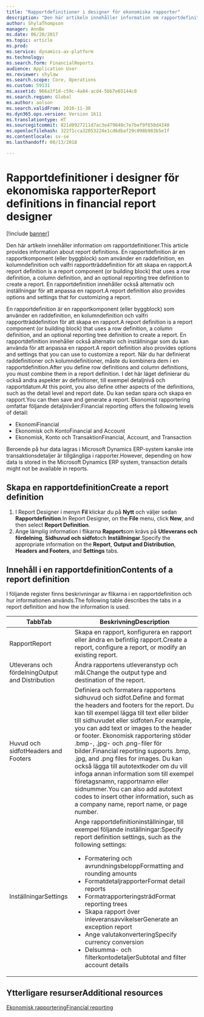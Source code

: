 ```yaml
---
title: "Rapportdefinitioner i designer för ekonomiska rapporter"
description: "Den här artikeln innehåller information om rapportdefinitioner. En rapportdefinition är en rapportkomponent (eller byggblock) som använder en raddefinition, en kolumndefinition och valfri rapportträddefinition för att skapa en rapport. En rapportdefinition innehåller också alternativ och inställningar för att anpassa en rapport."
author: ShylaThompson
manager: AnnBe
ms.date: 06/20/2017
ms.topic: article
ms.prod: 
ms.service: dynamics-ax-platform
ms.technology: 
ms.search.form: FinancialReports
audience: Application User
ms.reviewer: shylaw
ms.search.scope: Core, Operations
ms.custom: 59131
ms.assetid: 966a3f1d-c59c-4a84-acd4-5bb7e65144c8
ms.search.region: Global
ms.author: aolson
ms.search.validFrom: 2016-11-30
ms.dyn365.ops.version: Version 1611
ms.translationtype: HT
ms.sourcegitcommit: 821d8927211d7ac3e479848c7e7bef9f650d4340
ms.openlocfilehash: 322f1cca32053224e1cd6dbaf29c098b983b5e1f
ms.contentlocale: sv-se
ms.lasthandoff: 08/13/2018

---
```


# <a name="report-definitions-in-financial-report-designer"></a><span data-ttu-id="d69f6-105">Rapportdefinitioner i designer för ekonomiska rapporter</span><span class="sxs-lookup"><span data-stu-id="d69f6-105">Report definitions in financial report designer</span></span>

[!include [banner](../includes/banner.md)]

<span data-ttu-id="d69f6-106">Den här artikeln innehåller information om rapportdefinitioner.</span><span class="sxs-lookup"><span data-stu-id="d69f6-106">This article provides information about report definitions.</span></span> <span data-ttu-id="d69f6-107">En rapportdefinition är en rapportkomponent (eller byggblock) som använder en raddefinition, en kolumndefinition och valfri rapportträddefinition för att skapa en rapport.</span><span class="sxs-lookup"><span data-stu-id="d69f6-107">A report definition is a report component (or building block) that uses a row definition, a column definition, and an optional reporting tree definition to create a report.</span></span> <span data-ttu-id="d69f6-108">En rapportdefinition innehåller också alternativ och inställningar för att anpassa en rapport.</span><span class="sxs-lookup"><span data-stu-id="d69f6-108">A report definition also provides options and settings that for customizing a report.</span></span> 

<span data-ttu-id="d69f6-109">En rapportdefinition är en rapportkomponent (eller byggblock) som använder en raddefinition, en kolumndefinition och valfri rapportträddefinition för att skapa en rapport.</span><span class="sxs-lookup"><span data-stu-id="d69f6-109">A report definition is a report component (or building block) that uses a row definition, a column definition, and an optional reporting tree definition to create a report.</span></span> <span data-ttu-id="d69f6-110">En rapportdefinition innehåller också alternativ och inställningar som du kan använda för att anpassa en rapport.</span><span class="sxs-lookup"><span data-stu-id="d69f6-110">A report definition also provides options and settings that you can use to customize a report.</span></span> <span data-ttu-id="d69f6-111">När du har definierat raddefinitioner och kolumndefinitioner, måste du kombinera dem i en rapportdefinition.</span><span class="sxs-lookup"><span data-stu-id="d69f6-111">After you define row definitions and column definitions, you must combine them in a report definition.</span></span> <span data-ttu-id="d69f6-112">I det här läget definierar du också andra aspekter av definitioner, till exempel detaljnivå och rapportdatum.</span><span class="sxs-lookup"><span data-stu-id="d69f6-112">At this point, you also define other aspects of the definitions, such as the detail level and report date.</span></span> <span data-ttu-id="d69f6-113">Du kan sedan spara och skapa en rapport.</span><span class="sxs-lookup"><span data-stu-id="d69f6-113">You can then save and generate a report.</span></span> <span data-ttu-id="d69f6-114">Ekonomist rapportering omfattar följande detaljnivåer:</span><span class="sxs-lookup"><span data-stu-id="d69f6-114">Financial reporting offers the following levels of detail:</span></span>

- <span data-ttu-id="d69f6-115">Ekonomi</span><span class="sxs-lookup"><span data-stu-id="d69f6-115">Financial</span></span>
- <span data-ttu-id="d69f6-116">Ekonomisk och Konto</span><span class="sxs-lookup"><span data-stu-id="d69f6-116">Financial and Account</span></span>
- <span data-ttu-id="d69f6-117">Ekonomisk, Konto och Transaktion</span><span class="sxs-lookup"><span data-stu-id="d69f6-117">Financial, Account, and Transaction</span></span>

<span data-ttu-id="d69f6-118">Beroende på hur data lagras i Microsoft Dynamics ERP-system kanske inte transaktionsdetaljer är tillgängliga i rapporter.</span><span class="sxs-lookup"><span data-stu-id="d69f6-118">However, depending on how data is stored in the Microsoft Dynamics ERP system, transaction details might not be available in reports.</span></span>

## <a name="create-a-report-definition"></a><span data-ttu-id="d69f6-119">Skapa en rapportdefinition</span><span class="sxs-lookup"><span data-stu-id="d69f6-119">Create a report definition</span></span>
1. <span data-ttu-id="d69f6-120">I Report Designer i menyn **Fil** klickar du på **Nytt** och väljer sedan **Rapportdefinition**.</span><span class="sxs-lookup"><span data-stu-id="d69f6-120">In Report Designer, on the **File** menu, click **New**, and then select **Report Definition**.</span></span>
2. <span data-ttu-id="d69f6-121">Ange lämplig information i flikarna **Rapport**som krävs på **Utleverans och fördelning**, **Sidhuvud och sidfot**och **Inställningar**.</span><span class="sxs-lookup"><span data-stu-id="d69f6-121">Specify the appropriate information on the **Report**, **Output and Distribution**, **Headers and Footers**, and **Settings** tabs.</span></span>

## <a name="contents-of-a-report-definition"></a><span data-ttu-id="d69f6-122">Innehåll i en rapportdefinition</span><span class="sxs-lookup"><span data-stu-id="d69f6-122">Contents of a report definition</span></span>
<span data-ttu-id="d69f6-123">I följande register finns beskrivningar av flikarna i en rapportdefinition och hur informationen används.</span><span class="sxs-lookup"><span data-stu-id="d69f6-123">The following table describes the tabs in a report definition and how the information is used.</span></span>

<table>
<thead>
<tr>
<th><span data-ttu-id="d69f6-124">Tabb</span><span class="sxs-lookup"><span data-stu-id="d69f6-124">Tab</span></span></th>
<th><span data-ttu-id="d69f6-125">Beskrivning</span><span class="sxs-lookup"><span data-stu-id="d69f6-125">Description</span></span></th>
</tr>
</thead>
<tbody>
<tr>
<td><span data-ttu-id="d69f6-126">Rapport</span><span class="sxs-lookup"><span data-stu-id="d69f6-126">Report</span></span></td>
<td><span data-ttu-id="d69f6-127">Skapa en rapport, konfigurera en rapport eller ändra en befintlig rapport.</span><span class="sxs-lookup"><span data-stu-id="d69f6-127">Create a report, configure a report, or modify an existing report.</span></span></td>
</tr>
<tr>
<td><span data-ttu-id="d69f6-128">Utleverans och fördelning</span><span class="sxs-lookup"><span data-stu-id="d69f6-128">Output and Distribution</span></span></td>
<td><span data-ttu-id="d69f6-129">Ändra rapportens utleveranstyp och mål.</span><span class="sxs-lookup"><span data-stu-id="d69f6-129">Change the output type and destination of the report.</span></span></td>
</tr>
<tr>
<td><span data-ttu-id="d69f6-130">Huvud och sidfot</span><span class="sxs-lookup"><span data-stu-id="d69f6-130">Headers and Footers</span></span></td>
<td><span data-ttu-id="d69f6-131">Definiera och formatera rapportens sidhuvud och sidfot.</span><span class="sxs-lookup"><span data-stu-id="d69f6-131">Define and format the headers and footers for the report.</span></span> <span data-ttu-id="d69f6-132">Du kan till exempel lägga till text eller bilder till sidhuvudet eller sidfoten.</span><span class="sxs-lookup"><span data-stu-id="d69f6-132">For example, you can add text or images to the header or footer.</span></span> <span data-ttu-id="d69f6-133">Ekonomisk rapportering stöder .bmp-, .jpg- och .png-filer för bilder.</span><span class="sxs-lookup"><span data-stu-id="d69f6-133">Financial reporting supports .bmp, .jpg, and .png files for images.</span></span> <span data-ttu-id="d69f6-134">Du kan också lägga till autotextkoder om du vill infoga annan information som till exempel företagsnamn, rapportnamn eller sidnummer.</span><span class="sxs-lookup"><span data-stu-id="d69f6-134">You can also add autotext codes to insert other information, such as a company name, report name, or page number.</span></span></td>
</tr>
<tr>
<td><span data-ttu-id="d69f6-135">Inställningar</span><span class="sxs-lookup"><span data-stu-id="d69f6-135">Settings</span></span></td>
<td><span data-ttu-id="d69f6-136">Ange rapportdefinitioninställningar, till exempel följande inställningar:</span><span class="sxs-lookup"><span data-stu-id="d69f6-136">Specify report definition settings, such as the following settings:</span></span>
<ul>
<li><span data-ttu-id="d69f6-137">Formatering och avrundningsbelopp</span><span class="sxs-lookup"><span data-stu-id="d69f6-137">Formatting and rounding amounts</span></span></li>
<li><span data-ttu-id="d69f6-138">Formatdetaljrapporter</span><span class="sxs-lookup"><span data-stu-id="d69f6-138">Format detail reports</span></span></li>
<li><span data-ttu-id="d69f6-139">Formatrapporteringsträd</span><span class="sxs-lookup"><span data-stu-id="d69f6-139">Format reporting trees</span></span></li>
<li><span data-ttu-id="d69f6-140">Skapa rapport över inleveransavvikelser</span><span class="sxs-lookup"><span data-stu-id="d69f6-140">Generate an exception report</span></span></li>
<li><span data-ttu-id="d69f6-141">Ange valutakonvertering</span><span class="sxs-lookup"><span data-stu-id="d69f6-141">Specify currency conversion</span></span></li>
<li><span data-ttu-id="d69f6-142">Delsumma- och filterkontodetaljer</span><span class="sxs-lookup"><span data-stu-id="d69f6-142">Subtotal and filter account details</span></span></li>
</ul>
</td>
</tr>
</tbody>
</table>

## <a name="additional-resources"></a><span data-ttu-id="d69f6-143">Ytterligare resurser</span><span class="sxs-lookup"><span data-stu-id="d69f6-143">Additional resources</span></span>

[<span data-ttu-id="d69f6-144">Ekonomisk rapportering</span><span class="sxs-lookup"><span data-stu-id="d69f6-144">Financial reporting</span></span>](financial-reporting-intro.md)

